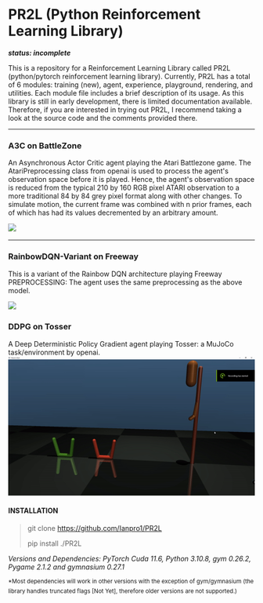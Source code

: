 # PR2L (Python Reinforcement Learning Library)
***status: incomplete***

This is a repository for a Reinforcement Learning Library called PR2L (python/pytorch reinforcement learning library). Currently, PR2L has a total of 6 modules: training (new), agent, experience, playground, rendering, and utilities. Each module file includes a brief description of its usage. As this library is still in early development, there is limited documentation available. Therefore, if you are interested in trying out PR2L, I recommend taking a look at the source code and the comments provided there.
******
### A3C on BattleZone
An Asynchronous Actor Critic agent playing the Atari Battlezone game. The AtariPreprocessing class from openai is used to process the agent's observation space before it is played. Hence, the agent's observation space is reduced from the typical 210 by 160 RGB pixel ATARI observation to a more traditional 84 by 84 grey pixel format along with other changes. To simulate motion, the current frame was combined with n prior frames, each of which has had its values decremented by an arbitrary amount.

<img src="https://github.com/Ianpro1/RL-agents/blob/master/GIF/BattleZone.gif" width="400">

******
### RainbowDQN-Variant on Freeway
This is a variant of the Rainbow DQN architecture playing Freeway
PREPROCESSING: The agent uses the same preprocessing as the above model.

<img src="https://github.com/Ianpro1/RL-agents/blob/master/GIF/Freeway.gif" width="400">

### DDPG on Tosser
A Deep Deterministic Policy Gradient agent playing Tosser: a MuJoCo task/environment by openai.
<img src="https://github.com/Ianpro1/PR2L/blob/master/GIF/TosserCPPGIF.gif" width="600">

#### INSTALLATION
>git clone https://github.com/Ianpro1/PR2L
>
>pip install ./PR2L

_Versions and Dependencies: PyTorch Cuda 11.6, Python 3.10.8, gym 0.26.2, Pygame 2.1.2 and gymnasium 0.27.1_

<sup>*Most dependencies will work in other versions with the exception of gym/gymnasium (the library handles truncated flags [Not Yet], therefore older versions are not supported.)</sup>
